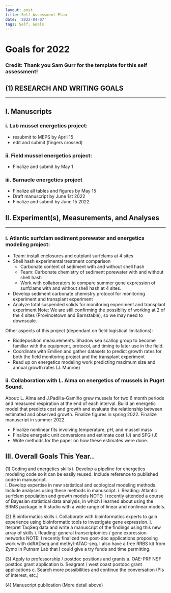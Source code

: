 ```yaml
---
layout: post
title: Self-Assessment-Plan
date: '2022-04-07'
tags: Self, Goals
---
```


# Goals for 2022

### Credit: Thank you Sam Gurr for the template for this self assessment! 

## (1)	RESEARCH AND WRITING GOALS

---------------------------------- 


## I.	Manuscripts


### i.	Lab mussel energetics project: 
 -	resubmit to MEPS by April 15
 -	edit and submit (fingers crossed)
 
### ii.	Field mussel energetics project:
 -	Finalize and submit by May 1
 
 ### iii.	Barnacle energetics project
 -	Finalize all tables and figures by May 15
 -	Draft manuscript by June 1st 2022
 -  Finalize and submit by June 15 2022



## II.	Experiment(s), Measurements, and Analyses  

---------------------------------- 

### i.	Atlantic surfclam sediment porewater and energetics modeling project: 
 -	Team: install enclosures and outplant surfclams at 4 sites
 -  Shell hash experimental treatment comparison
      - Carbonate content of sediment with and without shell hash
      - Team: Carbonate chemistry of sediment porewater with and without shell hash
	-	Work with collaborators to compare summer gene expression of surfclams with and without shell hash at 4 sites. 
  - Develop sediment carbonate chemistry protocol for monitoring experiment and transplant experiment
  - Analyze total suspended solids for monitoring experiment and transplant experiment
  Note: We are still confirming the possiblity of working at 2 of the 4 sites (Provincetown and Barnstable), so we may need to downscale. 
  
  Other aspects of this project (dependant on field logistical limitations):
  - Biodeposition measurements: Shadow sea scallop group to become familiar with the equipment, protocol, and timing to later use in the field.  
  - Coordinate with Emilien and gather datasets to predict growth rates for both the field monitoring project and the transplant experiment
  - Read up on energetics modeling work predicting maximum size and annual growth rates (J. Munroe) 
  

### ii. Collaboration with L. Alma on energetics of mussels in Puget Sound. 

About: L. Alma and J.Padilla-Gamiño grew mussels for two 6 month periods and measured respiration at the end of each interval.
Build an energetic model that predicts cost and growth and evaluate the relationship between estimated and observed growth. 
Finalize figures in spring 2022.
Finalize manuscript in summer 2022. 

 -	Finalize nonlinear fits involving temperature, pH, and mussel mass
 -  Finalize energetic unit conversions and estimate cost (J) and SFG (J)
 -  Write methods for the paper on how these estimates were done. 
		
## III.	Overall Goals This Year..

(1)	Coding and energetics skills
i. Develop a pipeline for energetics modeling code so it can be easily reused. Include reference to published code in manuscript.   
i. Develop expertise in new statistical and ecological modeling methods. Include analyses using these methods in manuscript. 
i. Reading: Atlantic surfclam population and growth models
NOTE: I recently attended a course of Bayesian statistical data analysis, in which I learned about using the BRMS package in R studio with a wide range of linear and nonlinear models. 

(2)	Bioinformatics skills
i. Collaborate with bioinformatics experts to gain experience using bioinformatic tools to investigate gene expression. 
i. Iterpret TaqSeq data and write a manuscript of the findings using this new array of skills
i. Reading: general transcriptomics / gene expression networks 
NOTE: I recently finalized two post-doc applications proposing work with ddRADseq and methyl-ATAC-seq. I also have a free RRBS kit from Zymo in Putnam Lab that I could give a try funds and time permitting.

(3)	Apply to professorship / postdoc positions and grants
a.	OAE-PRF NSF postdoc grant application
b.  Seagrant / west coast postdoc grant applications
c.	Search more possibilities and continue the conversation (PIs of interest, etc.)

(4)	Manuscript publication (More detail above)

